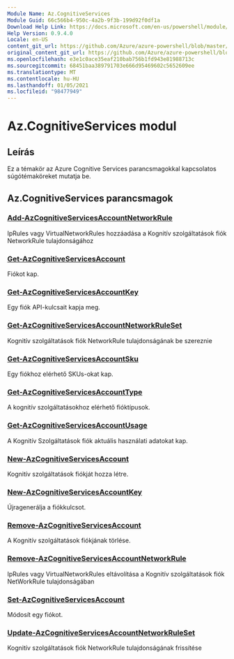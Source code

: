 ```yaml
---
Module Name: Az.CognitiveServices
Module Guid: 66c566b4-950c-4a2b-9f3b-199d92f0df1a
Download Help Link: https://docs.microsoft.com/en-us/powershell/module/az.cognitiveservices
Help Version: 0.9.4.0
Locale: en-US
content_git_url: https://github.com/Azure/azure-powershell/blob/master/src/CognitiveServices/CognitiveServices/help/Az.CognitiveServices.md
original_content_git_url: https://github.com/Azure/azure-powershell/blob/master/src/CognitiveServices/CognitiveServices/help/Az.CognitiveServices.md
ms.openlocfilehash: e3e1c0ace35eaf210bab756b1fd943e81988713c
ms.sourcegitcommit: 68451baa389791703e666d95469602c5652609ee
ms.translationtype: MT
ms.contentlocale: hu-HU
ms.lasthandoff: 01/05/2021
ms.locfileid: "98477949"
---
```

# Az.CognitiveServices modul
## Leírás
Ez a témakör az Azure Cognitive Services parancsmagokkal kapcsolatos súgótémaköreket mutatja be.

## Az.CognitiveServices parancsmagok
### [Add-AzCognitiveServicesAccountNetworkRule](Add-AzCognitiveServicesAccountNetworkRule.md)
IpRules vagy VirtualNetworkRules hozzáadása a Kognitív szolgáltatások fiók NetworkRule tulajdonságához

### [Get-AzCognitiveServicesAccount](Get-AzCognitiveServicesAccount.md)
Fiókot kap.

### [Get-AzCognitiveServicesAccountKey](Get-AzCognitiveServicesAccountKey.md)
Egy fiók API-kulcsait kapja meg.

### [Get-AzCognitiveServicesAccountNetworkRuleSet](Get-AzCognitiveServicesAccountNetworkRuleSet.md)
Kognitív szolgáltatások fiók NetworkRule tulajdonságának be szereznie

### [Get-AzCognitiveServicesAccountSku](Get-AzCognitiveServicesAccountSku.md)
Egy fiókhoz elérhető SKUs-okat kap.

### [Get-AzCognitiveServicesAccountType](Get-AzCognitiveServicesAccountType.md)
A kognitív szolgáltatásokhoz elérhető fióktípusok.

### [Get-AzCognitiveServicesAccountUsage](Get-AzCognitiveServicesAccountUsage.md)
A Kognitív Szolgáltatások fiók aktuális használati adatokat kap.

### [New-AzCognitiveServicesAccount](New-AzCognitiveServicesAccount.md)
Kognitív szolgáltatások fiókját hozza létre.

### [New-AzCognitiveServicesAccountKey](New-AzCognitiveServicesAccountKey.md)
Újragenerálja a fiókkulcsot.

### [Remove-AzCognitiveServicesAccount](Remove-AzCognitiveServicesAccount.md)
A Kognitív szolgáltatások fiókjának törlése.

### [Remove-AzCognitiveServicesAccountNetworkRule](Remove-AzCognitiveServicesAccountNetworkRule.md)
IpRules vagy VirtualNetworkRules eltávolítása a Kognitív szolgáltatások fiók NetWorkRule tulajdonságában

### [Set-AzCognitiveServicesAccount](Set-AzCognitiveServicesAccount.md)
Módosít egy fiókot.

### [Update-AzCognitiveServicesAccountNetworkRuleSet](Update-AzCognitiveServicesAccountNetworkRuleSet.md)
Kognitív szolgáltatások fiók NetworkRule tulajdonságának frissítése

